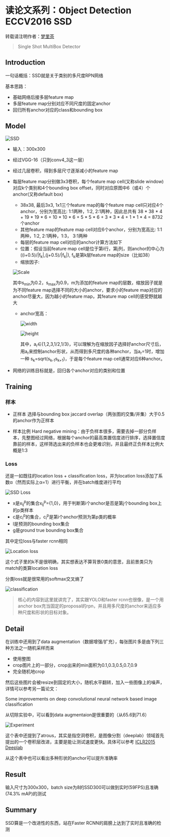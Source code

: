 # 读论文系列：Object Detection ECCV2016 SSD

转载请注明作者：[梦里茶](https://github.com/ahangchen)

> Single Shot MultiBox Detector

## Introduction
一句话概括：SSD就是关于类别的多尺度RPN网络

基本思路：
- 基础网络后接多层feature map
- 多层feature map分别对应不同尺度的固定anchor
- 回归所有anchor对应的class和bounding box


## Model
![SSD](https://upload-images.jianshu.io/upload_images/1828517-89fe5dc4d9d31d24.png?imageMogr2/auto-orient/strip%7CimageView2/2/w/1240)

- 输入：300x300
- 经过VGG-16（只到conv4_3这一层）
- 经过几层卷积，得到多层尺寸逐渐减小的feature map
- 每层feature map分别做3x3卷积，每个feature map cell(又称slide window)对应k个类别和4个bounding box offset，同时对应原图中6（或4）个anchor(又称default box)
  - 38x38, 最后3x3, 1x1三个feature map的每个feature map cell只对应4个anchor，分别为宽高比: 1:1两种，1:2, 2:1两种，因此总共有 38 * 38 * 4 + 19 * 19 * 6 + 10 * 10 * 6 + 5 * 5 * 6 + 3 * 3 * 4 + 1 * 1 * 4 = 8732 个anchor
  - 其他feature map的feature map cell对应6个anchor，分别为宽高比: 1:1两种，1:2, 2:1两种，1:3， 3:1两种
  - 每层的feature map cell对应的anchor计算方法如下
   -  位置：假设当前feature map cell是位于第i行，第j列，则anchor的中心为 ((i+0.5)/|f<sub>k</sub>|,(j+0.5)/|f<sub>k</sub>|), f<sub>k</sub>是第k层feature map的size（比如38）
    - 缩放因子: 
    
    ![Scale](https://upload-images.jianshu.io/upload_images/1828517-91ef6530e5dce4b2.png?imageMogr2/auto-orient/strip%7CimageView2/2/w/1240)
    
    其中s<sub>min</sub>为0.2，s<sub>max</sub>为0.9，m为添加的feature map的层数，缩放因子就是为不同feature map选择不同的大小的anchor，要求小的feature map对应的anchor尽量大，因为越小的feature map，其feature map cell的感受野就越大
  - anchor宽高：
  
    ![width](https://upload-images.jianshu.io/upload_images/1828517-ba128e30ed7637e3.png?imageMogr2/auto-orient/strip%7CimageView2/2/w/1240)

    ![height](https://upload-images.jianshu.io/upload_images/1828517-4898e977cc483570.png?imageMogr2/auto-orient/strip%7CimageView2/2/w/1240)
    
    其中，a<sub>r</sub>∈{1,2,3,1/2,1/3}，可以理解为在缩放因子选择好anchor尺寸后，用a<sub>r</sub>来控制anchor形状，从而得到多尺度的各种anchor，当a<sub>r</sub>=1时，增加一种 s<sub>k</sub>=sqrt(s<sub>k-1</sub>s<sub>k+1</sub>)，于是每个feature map cell通常对应6种anchor。


- 网络的训练目标就是，回归各个anchor对应的类别和位置

## Training
### 样本
- 正样本
选择与bounding box jaccard overlap（两张图的交集/并集）大于0.5的anchor作为正样本

- 样本比例
Hard negative mining：由于负样本很多，需要去掉一部分负样本，先整图经过网络，根据每个anchor的最高类置信度进行排序，选择置信度靠前的样本，这样筛选出来的负样本也会更难识别，并且最终正负样本比例大概是1:3

### Loss
还是一如既往的location loss + classification loss，并为location loss添加了系数α（然而实际上α=1）进行平衡，并在batch维度进行平均

![SSD Loss](https://upload-images.jianshu.io/upload_images/1828517-d6d2d65d71a11cb9.png?imageMogr2/auto-orient/strip%7CimageView2/2/w/1240)

- x是x<sub>ij</sub><sup>p</sup>的集合x<sub>ij</sub><sup>p</sup>={1,0}，用于判断第i个anchor是否是第j个bounding box上的p类样本
- c是c<sub>i</sub><sup>p</sup>的集合，c<sub>i</sub><sup>p</sup>是第i个anchor预测为第p类的概率
- l是预测的bounding box集合
- g是ground true bounding box集合

其中定位loss与faster rcnn相同

![Location loss](https://upload-images.jianshu.io/upload_images/1828517-85b5465531c2b9bb.png?imageMogr2/auto-orient/strip%7CimageView2/2/w/1240)

这个式子里的k不是很明确，其实想表达不算背景0类的意思，且前景类只为match的类算location loss

分类loss就是很常用的softmax交叉熵了

![classification](https://upload-images.jianshu.io/upload_images/1828517-5f9a84cd98dce905.png?imageMogr2/auto-orient/strip%7CimageView2/2/w/1240)

> 核心的内容到这里就讲完了，其实跟YOLO和faster rcnn也很像，是一个用anchor box充当固定的proposal的rpn，并且用多尺度的anchor来适应多种尺度和形状的目标对象。

## Detail
在训练中还用到了data augmentation（数据增强/扩充），每张图片多是由下列三种方法之一随机采样而来
- 使用整图
- crop图片上的一部分，crop出来的min面积为0.1,0.3,0.5,0.7,0.9
- 完全随机地crop

然后这些图片会被resize到固定的大小，随机水平翻转，加入一些图像上的噪声，详情可以参考另一篇论文：

Some improvements on deep convolutional neural network based image classification

从切除实验中，可以看到data augmentaion是很重要的（从65.6到71.6）

![Experiment](https://upload-images.jianshu.io/upload_images/1828517-3ddd324e48e37468.png?imageMogr2/auto-orient/strip%7CimageView2/2/w/1240)

这个表中还提到了atrous，其实是指空洞卷积，是图像分割（deeplab）领域首先提出的一个卷积层改进，主要是能让测试速度更快。具体可以参考 [ICLR2015 Deeplab](https://arxiv.org/pdf/1412.7062.pdf)

从这个表中也可以看出多种形状的anchor可以提升准确率

## Result
输入尺寸为300x300，batch size为8的SSD300可以做到实时(59FPS)且准确(74.3% mAP)的测试

## Summary
SSD算是一个改进性的东西，站在Faster RCNN的肩膀上达到了实时且准确的检测
